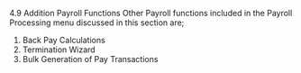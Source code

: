 4.9	Addition Payroll Functions
Other Payroll functions included in the Payroll Processing menu discussed in this section are;

1.	Back Pay Calculations
2.	Termination Wizard
3.	Bulk Generation of Pay Transactions
